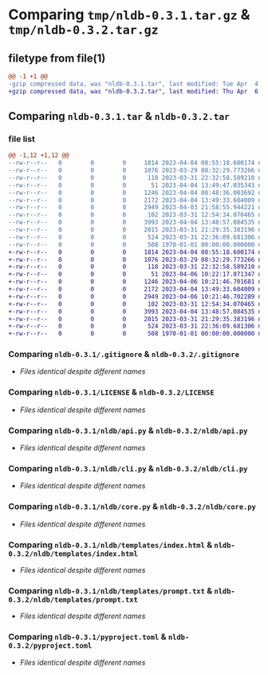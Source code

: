 # Comparing `tmp/nldb-0.3.1.tar.gz` & `tmp/nldb-0.3.2.tar.gz`

## filetype from file(1)

```diff
@@ -1 +1 @@
-gzip compressed data, was "nldb-0.3.1.tar", last modified: Tue Apr  4 13:52:21 2023, max compression
+gzip compressed data, was "nldb-0.3.2.tar", last modified: Thu Apr  6 10:23:44 2023, max compression
```

## Comparing `nldb-0.3.1.tar` & `nldb-0.3.2.tar`

### file list

```diff
@@ -1,12 +1,12 @@
--rw-r--r--   0        0        0     1814 2023-04-04 08:55:18.600174 nldb-0.3.1/.gitignore
--rw-r--r--   0        0        0     1076 2023-03-29 08:32:29.773266 nldb-0.3.1/LICENSE
--rw-r--r--   0        0        0      118 2023-03-31 22:32:58.589210 nldb-0.3.1/README.md
--rw-r--r--   0        0        0       51 2023-04-04 13:49:47.035343 nldb-0.3.1/nldb/__init__.py
--rw-r--r--   0        0        0     1246 2023-04-04 08:48:36.003692 nldb-0.3.1/nldb/api.py
--rw-r--r--   0        0        0     2172 2023-04-04 13:49:33.604009 nldb-0.3.1/nldb/cli.py
--rw-r--r--   0        0        0     2949 2023-04-03 21:58:55.944221 nldb-0.3.1/nldb/core.py
--rw-r--r--   0        0        0      102 2023-03-31 12:54:34.070465 nldb-0.3.1/nldb/templates/Dockerfile
--rw-r--r--   0        0        0     3993 2023-04-04 13:48:57.084535 nldb-0.3.1/nldb/templates/index.html
--rw-r--r--   0        0        0     2015 2023-03-31 21:29:35.383196 nldb-0.3.1/nldb/templates/prompt.txt
--rw-r--r--   0        0        0      524 2023-03-31 22:36:09.681306 nldb-0.3.1/pyproject.toml
--rw-r--r--   0        0        0      508 1970-01-01 00:00:00.000000 nldb-0.3.1/PKG-INFO
+-rw-r--r--   0        0        0     1814 2023-04-04 08:55:18.600174 nldb-0.3.2/.gitignore
+-rw-r--r--   0        0        0     1076 2023-03-29 08:32:29.773266 nldb-0.3.2/LICENSE
+-rw-r--r--   0        0        0      118 2023-03-31 22:32:58.589210 nldb-0.3.2/README.md
+-rw-r--r--   0        0        0       51 2023-04-06 10:22:17.071347 nldb-0.3.2/nldb/__init__.py
+-rw-r--r--   0        0        0     1246 2023-04-06 10:21:46.701681 nldb-0.3.2/nldb/api.py
+-rw-r--r--   0        0        0     2172 2023-04-04 13:49:33.604009 nldb-0.3.2/nldb/cli.py
+-rw-r--r--   0        0        0     2949 2023-04-06 10:21:46.702289 nldb-0.3.2/nldb/core.py
+-rw-r--r--   0        0        0      102 2023-03-31 12:54:34.070465 nldb-0.3.2/nldb/templates/Dockerfile
+-rw-r--r--   0        0        0     3993 2023-04-04 13:48:57.084535 nldb-0.3.2/nldb/templates/index.html
+-rw-r--r--   0        0        0     2015 2023-03-31 21:29:35.383196 nldb-0.3.2/nldb/templates/prompt.txt
+-rw-r--r--   0        0        0      524 2023-03-31 22:36:09.681306 nldb-0.3.2/pyproject.toml
+-rw-r--r--   0        0        0      508 1970-01-01 00:00:00.000000 nldb-0.3.2/PKG-INFO
```

### Comparing `nldb-0.3.1/.gitignore` & `nldb-0.3.2/.gitignore`

 * *Files identical despite different names*

### Comparing `nldb-0.3.1/LICENSE` & `nldb-0.3.2/LICENSE`

 * *Files identical despite different names*

### Comparing `nldb-0.3.1/nldb/api.py` & `nldb-0.3.2/nldb/api.py`

 * *Files identical despite different names*

### Comparing `nldb-0.3.1/nldb/cli.py` & `nldb-0.3.2/nldb/cli.py`

 * *Files identical despite different names*

### Comparing `nldb-0.3.1/nldb/core.py` & `nldb-0.3.2/nldb/core.py`

 * *Files identical despite different names*

### Comparing `nldb-0.3.1/nldb/templates/index.html` & `nldb-0.3.2/nldb/templates/index.html`

 * *Files identical despite different names*

### Comparing `nldb-0.3.1/nldb/templates/prompt.txt` & `nldb-0.3.2/nldb/templates/prompt.txt`

 * *Files identical despite different names*

### Comparing `nldb-0.3.1/pyproject.toml` & `nldb-0.3.2/pyproject.toml`

 * *Files identical despite different names*

